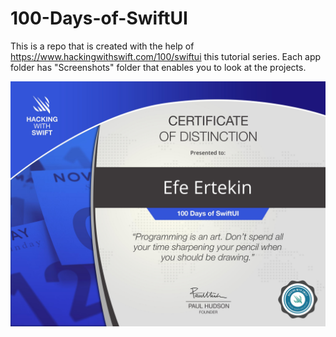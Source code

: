 # 100-Days-of-SwiftUI

This is a repo that is created with the help of https://www.hackingwithswift.com/100/swiftui this tutorial series.
Each app folder has "Screenshots" folder that enables you to look at the projects.

![alt text](https://github.com/eertekin99/100-Days-of-SwiftUI/blob/master/certificate.jpg)
